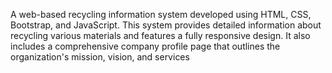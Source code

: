 A web-based recycling information system developed using HTML, CSS, Bootstrap, and JavaScript. This system provides detailed information about recycling various materials and features a fully responsive design. It also includes a comprehensive company profile page that outlines the organization's mission, vision, and services
